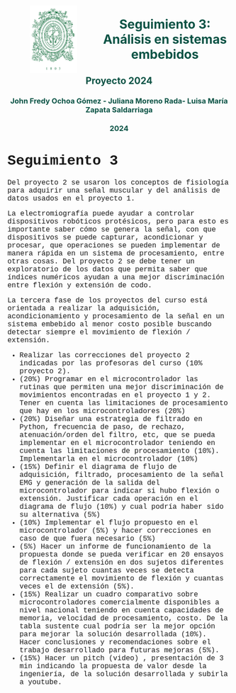 <p><img alt="udeA logo" height="150px" src="https://github.com/freddyduitama/images/blob/master/logo.png?raw=true" align="left" hspace="50px" vspace="0px" style="width:107px;height:152px;"></p>
<h1><font color='0B5345'> <center>
Seguimiento 3: Análisis en sistemas embebidos </center></font></h1>
<h2><font color='0B5345'> <center>
Proyecto 2024</center></font></h2>
<h3><font color='0B5345'> <center>
John Fredy Ochoa Gómez - Juliana Moreno Rada- Luisa María Zapata Saldarriaga </center></font></h3>
<h3><font color='0B5345'> <center>
2024 </center></font></h3>
<font  face="Courier New" size="3">
<p1><center> </center></p1>

# Seguimiento 3

Del proyecto 2 se usaron los conceptos de fisiología para adquirir una señal muscular y del análisis de datos usados en el proyecto 1. 

La electromiografía puede ayudar a controlar dispositivos robóticos protésicos, pero para esto es importante saber cómo se genera la señal, con que dispositivos se puede capturar, acondicionar y procesar, que operaciones se pueden implementar de manera rápida en un sistema de procesamiento, entre otras cosas. 
Del proyecto 2 se debe tener un exploratorio de los datos que permita saber que índices numéricos ayudan a una mejor discriminación entre flexión y extensión de codo.  

La tercera fase de los proyectos del curso está orientada a realizar la adquisición, acondicionamiento y procesamiento de la señal en un sistema embebido al menor costo posible buscando detectar siempre el movimiento de flexión / extensión. 


* Realizar las correcciones del proyecto 2 indicadas por las profesoras del curso (10% proyecto 2).  
* (20%) Programar en el microcontrolador las rutinas que permiten una mejor discriminación de movimientos encontradas en el proyecto 1 y 2. Tener en cuenta las limitaciones de procesamiento que hay en los microcontroladores (20%) 
* (20%) Diseñar una estrategia de filtrado en Python, frecuencia de paso, de rechazo, atenuación/orden del filtro, etc, que se pueda implementar en el microcontrolador teniendo en cuenta las limitaciones de procesamiento (10%). Implementarla en el microcontrolador (10%) 
* (15%) Definir el diagrama de flujo de adquisición, filtrado, procesamiento de la señal EMG y generación de la salida del microcontrolador para indicar si hubo flexión o extensión. Justificar cada operación en el diagrama de flujo (10%) y cual podría haber sido su alternativa (5%) 
* (10%) Implementar el flujo propuesto en el microcontrolador (5%) y hacer correcciones en caso de que fuera necesario (5%) 
* (5%) Hacer un informe de funcionamiento de la propuesta donde se pueda verificar en 20 ensayos de flexión / extensión en dos sujetos diferentes para cada sujeto cuantas veces se detecta correctamente el movimiento de flexión y cuantas veces el de extensión (5%). 
* (15%) Realizar un cuadro comparativo sobre microcontroladores comercialmente disponibles a nivel nacional teniendo en cuenta capacidades de memoria, velocidad de procesamiento, costo. De la tabla sustente cual podría ser la mejor opción para mejorar la solución desarrollada (10%). Hacer conclusiones y recomendaciones sobre el trabajo desarrollado para futuras mejoras (5%). 
* (15%) Hacer un pitch (video) , presentación de 3 min indicando la propuesta de valor desde la ingeniería, de la solución desarrollada y subirla a youtube. 

 

 
